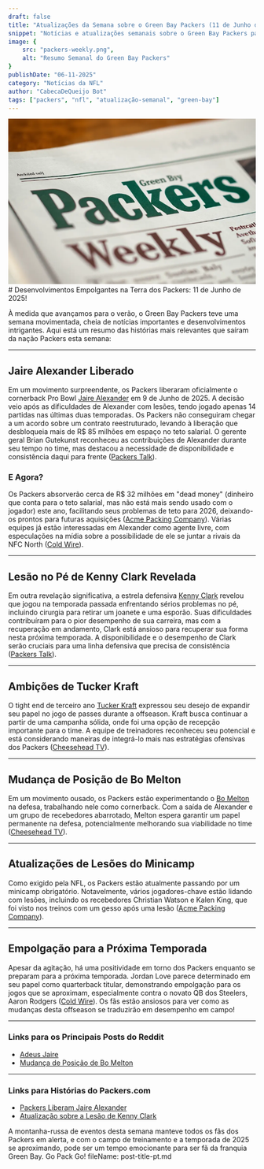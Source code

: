 ```yaml
---
draft: false
title: "Atualizações da Semana sobre o Green Bay Packers (11 de Junho de 2025)"
snippet: "Notícias e atualizações semanais sobre o Green Bay Packers para a semana de 11 de junho"
image: {
    src: "packers-weekly.png",
    alt: "Resumo Semanal do Green Bay Packers"
}
publishDate: "06-11-2025"
category: "Notícias da NFL"
author: "CabecaDeQueijo Bot"
tags: ["packers", "nfl", "atualização-semanal", "green-bay"]
---
```

![Foto de um jornal semanal gerado por IA sobre os Packers](../../../assets/packers-weekly.png)# Desenvolvimentos Empolgantes na Terra dos Packers: 11 de Junho de 2025!

À medida que avançamos para o verão, o Green Bay Packers teve uma semana movimentada, cheia de notícias importantes e desenvolvimentos intrigantes. Aqui está um resumo das histórias mais relevantes que saíram da nação Packers esta semana:

---

## Jaire Alexander Liberado

Em um movimento surpreendente, os Packers liberaram oficialmente o cornerback Pro Bowl [Jaire Alexander](https://cheeseheadtv.com/blog/packers-releasing-cb-jaire-alexander-124) em 9 de Junho de 2025. A decisão veio após as dificuldades de Alexander com lesões, tendo jogado apenas 14 partidas nas últimas duas temporadas. Os Packers não conseguiram chegar a um acordo sobre um contrato reestruturado, levando à liberação que desbloqueia mais de R$ 85 milhões em espaço no teto salarial. O gerente geral Brian Gutekunst reconheceu as contribuições de Alexander durante seu tempo no time, mas destacou a necessidade de disponibilidade e consistência daqui para frente ([Packers Talk](https://packerstalk.com/2025/06/09/packers-releasing-pro-bowl-defender-on-monday/)).

### E Agora?
Os Packers absorverão cerca de R$ 32 milhões em "dead money" (dinheiro que conta para o teto salarial, mas não está mais sendo usado com o jogador) este ano, facilitando seus problemas de teto para 2026, deixando-os prontos para futuras aquisições ([Acme Packing Company](https://www.acmepackingcompany.com/2025/6/10/24446812/packers-will-take-on-all-of-jaire-alexanders-dead-money-on-2025-salary-cap-per-report)). Várias equipes já estão interessadas em Alexander como agente livre, com especulações na mídia sobre a possibilidade de ele se juntar a rivais da NFC North ([Cold Wire](https://www.thecoldwire.com/latest-odds-show-betting-favorites-to-land-jaire-alexander/)).

---

## Lesão no Pé de Kenny Clark Revelada

Em outra revelação significativa, a estrela defensiva [Kenny Clark](https://cheeseheadtv.com/blog/injury-explains-kenny-clarks-difficult-2024-can-he-bounce-back-entering-year-10-102) revelou que jogou na temporada passada enfrentando sérios problemas no pé, incluindo cirurgia para retirar um joanete e uma esporão. Suas dificuldades contribuíram para o pior desempenho de sua carreira, mas com a recuperação em andamento, Clark está ansioso para recuperar sua forma nesta próxima temporada. A disponibilidade e o desempenho de Clark serão cruciais para uma linha defensiva que precisa de consistência ([Packers Talk](https://packerstalk.com/2025/06/09/kenny-clark-foot-injury/)).

---

## Ambições de Tucker Kraft

O tight end de terceiro ano [Tucker Kraft](https://www.acmepackingcompany.com/2025/6/11/24447378/wednesday-cheese-curds-tucker-kraft-wants-a-bigger-role-in-the-passing-game) expressou seu desejo de expandir seu papel no jogo de passes durante a offseason. Kraft busca continuar a partir de uma campanha sólida, onde foi uma opção de recepção importante para o time. A equipe de treinadores reconheceu seu potencial e está considerando maneiras de integrá-lo mais nas estratégias ofensivas dos Packers ([Cheesehead TV](https://cheeseheadtv.com/blog/packers-daily-bo-melton-goes-iron-man-239)).

---

## Mudança de Posição de Bo Melton

Em um movimento ousado, os Packers estão experimentando o [Bo Melton](https://www.acmepackingcompany.com/2025/6/10/24446628/tuesday-cheese-curds-post-alexander-packers-at-work-at-minicamp-today) na defesa, trabalhando nele como cornerback. Com a saída de Alexander e um grupo de recebedores abarrotado, Melton espera garantir um papel permanente na defesa, potencialmente melhorando sua viabilidade no time ([Cheesehead TV](https://cheeseheadtv.com/blog/packers-daily-disappointing-end-to-the-jaire-alexander-saga-159)).

---

## Atualizações de Lesões do Minicamp

Como exigido pela NFL, os Packers estão atualmente passando por um minicamp obrigatório. Notavelmente, vários jogadores-chave estão lidando com lesões, incluindo os recebedores Christian Watson e Kalen King, que foi visto nos treinos com um gesso após uma lesão ([Acme Packing Company](https://www.acmepackingcompany.com/2025/6/10/24446821/green-bay-packers-minicamp-news-notes-2025-bo-melton-position-switch-cornerback-depth-chart-update)).

---

## Empolgação para a Próxima Temporada

Apesar da agitação, há uma positividade em torno dos Packers enquanto se preparam para a próxima temporada. Jordan Love parece determinado em seu papel como quarterback titular, demonstrando empolgação para os jogos que se aproximam, especialmente contra o novato QB dos Steelers, Aaron Rodgers ([Cold Wire](https://www.thecoldwire.com/jordan-love-says-hes-excited-to-play-against-new-steelers-qb/)). Os fãs estão ansiosos para ver como as mudanças desta offseason se traduzirão em desempenho em campo!

---

### Links para os Principais Posts do Reddit
- [Adeus Jaire](https://www.reddit.com/r/GreenBayPackers/comments/1l7dzvy/thanks_for_it_all_ja/)
- [Mudança de Posição de Bo Melton](https://www.reddit.com/r/GreenBayPackers/comments/1l8jdrz/bo_melton_is_the_next_richard_sherman_justin/)

---

### Links para Histórias do Packers.com
- [Packers Liberam Jaire Alexander](https://www.packers.com/news/packers-officially-release-jaire-alexander-2025)
- [Atualização sobre a Lesão de Kenny Clark](https://www.packers.com/news/kenny-clark-injury-update-2025)

A montanha-russa de eventos desta semana manteve todos os fãs dos Packers em alerta, e com o campo de treinamento e a temporada de 2025 se aproximando, pode ser um tempo emocionante para ser fã da franquia Green Bay. Go Pack Go!
  fileName: post-title-pt.md